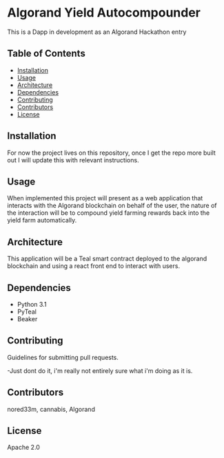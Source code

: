 # Algorand Yield Autocompounder

This is a Dapp in development as an Algorand Hackathon entry

## Table of Contents

- [Installation](#installation)
- [Usage](#usage)
- [Architecture](#architecture)
- [Dependencies](#dependencies)
- [Contributing](#contributing)
- [Contributors](#contributors)
- [License](#license)

## Installation

For now the project lives on this repository, once I get the repo more built out I will update this with relevant instructions.

## Usage

When implemented this project will present as a web application that interacts with the Algorand blockchain on behalf of the user, the nature of the interaction will be to compound yield farming rewards back into the yield farm automatically.

## Architecture

This application will be a Teal smart contract deployed to the algorand blockchain and using a react front end to interact with users.

## Dependencies

- Python 3.1
- PyTeal
- Beaker

## Contributing

Guidelines for submitting pull requests.

-Just dont do it, i'm really not entirely sure what i'm doing as it is.

## Contributors

nored33m, cannabis, Algorand

## License

Apache 2.0
